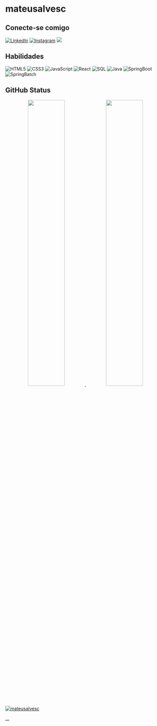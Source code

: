 # mateusalvesc

## Conecte-se comigo
[![LinkedIn](https://img.shields.io/badge/LinkedIn-000?style=for-the-badge&logo=linkedin&logoColor=0E76A8)](https://www.linkedin.com/in/mateus-alvesc/)
[![Instagram](https://img.shields.io/badge/Instagram-000?style=for-the-badge&logo=instagram)](https://www.instagram.com/mateeus_ac/)
<a href = "mailto:mateus.alvesc02@gmail.com"><img src="https://img.shields.io/badge/Gmail-000000?style=for-the-badge&logo=gmail&logoColor=red" target="_blank"></a>

## Habilidades
![HTML5](https://img.shields.io/badge/HTML5-000?style=for-the-badge&logo=html5)
![CSS3](https://img.shields.io/badge/CSS3-000?style=for-the-badge&logo=css3&logoColor=264CE4)
![JavaScript](https://img.shields.io/badge/JavaScript-000?style=for-the-badge&logo=javascript)
![React](https://img.shields.io/badge/React-000?style=for-the-badge&logo=react)
![SQL](https://img.shields.io/badge/SQL-000?style=for-the-badge&logo=sql)
![Java](https://img.shields.io/badge/Java-000?style=for-the-badge&logo=java)
![SpringBoot](https://img.shields.io/badge/SpringBoot-000?style=for-the-badge&logo=springboot)
![SpringBatch](https://img.shields.io/badge/SpringBatch-000?style=for-the-badge&logo=springbatch)

## GitHub Status

<div align="center">
<a href="https://github.com/mateusalvesc">
<img width="48%" src="https://github-readme-stats.vercel.app/api?username=mateusalvesc&show_icons=true&theme=yeblu&include_all_commits=true&count_private=true"/>
<img width="48%" src="https://github-readme-stats.vercel.app/api/top-langs/?username=mateusalvesc&layout=compact&langs_count=7&theme=yeblu"/>
</div>
<br>

![mateusalvesc](https://komarev.com/ghpvc/?username=mateusalvesc)

...
